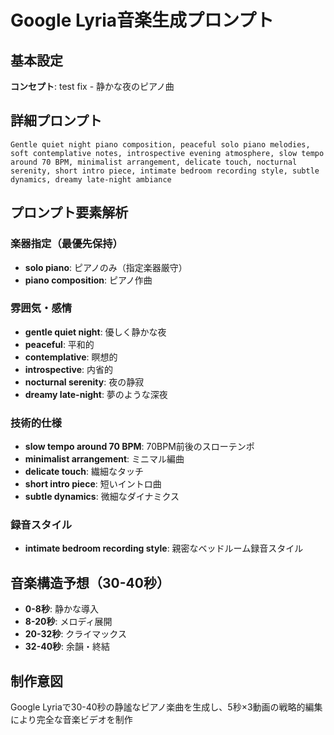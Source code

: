 # Google Lyria音楽生成プロンプト

## 基本設定
**コンセプト**: test fix - 静かな夜のピアノ曲

## 詳細プロンプト
```
Gentle quiet night piano composition, peaceful solo piano melodies, soft contemplative notes, introspective evening atmosphere, slow tempo around 70 BPM, minimalist arrangement, delicate touch, nocturnal serenity, short intro piece, intimate bedroom recording style, subtle dynamics, dreamy late-night ambiance
```

## プロンプト要素解析

### 楽器指定（最優先保持）
- **solo piano**: ピアノのみ（指定楽器厳守）
- **piano composition**: ピアノ作曲

### 雰囲気・感情
- **gentle quiet night**: 優しく静かな夜
- **peaceful**: 平和的
- **contemplative**: 瞑想的
- **introspective**: 内省的
- **nocturnal serenity**: 夜の静寂
- **dreamy late-night**: 夢のような深夜

### 技術的仕様
- **slow tempo around 70 BPM**: 70BPM前後のスローテンポ
- **minimalist arrangement**: ミニマル編曲
- **delicate touch**: 繊細なタッチ
- **short intro piece**: 短いイントロ曲
- **subtle dynamics**: 微細なダイナミクス

### 録音スタイル
- **intimate bedroom recording style**: 親密なベッドルーム録音スタイル

## 音楽構造予想（30-40秒）
- **0-8秒**: 静かな導入
- **8-20秒**: メロディ展開  
- **20-32秒**: クライマックス
- **32-40秒**: 余韻・終結

## 制作意図
Google Lyriaで30-40秒の静謐なピアノ楽曲を生成し、5秒×3動画の戦略的編集により完全な音楽ビデオを制作